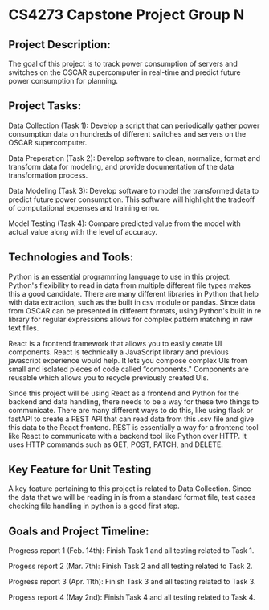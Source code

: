 # CS4273 Capstone Project Group N

## Project Description:
The goal of this project is to track power consumption of servers and switches on the OSCAR supercomputer in real-time and predict future power consumption for planning.

## Project Tasks:
Data Collection (Task 1): Develop a script that can periodically gather power consumption data on hundreds of different switches and servers on the OSCAR supercomputer.

Data Preperation (Task 2): Develop software to clean, normalize, format and transform data for modeling, and provide documentation of the data transformation process.

Data Modeling (Task 3): Develop software to model the transformed data to predict future power consumption. This software will highlight the tradeoff of computational expenses and training error.

Model Testing (Task 4): Compare predicted value from the model with actual value along with the level of accuracy.

## Technologies and Tools: 
Python is an essential programming language to use in this project. Python's flexibility to read in data from multiple different file types makes this a good candidate. There are many different libraries 
in Python that help with data extraction, such as the built in csv module or pandas. Since data from OSCAR can be presented in different formats, using Python's built in re library for regular expressions 
allows for complex pattern matching in raw text files.

React is a frontend framework that allows you to easily create UI components. React is technically a JavaScript library and previous javascript experience would help. It lets you compose complex UIs from small and isolated pieces of code called “components." Components are reusable which allows you to recycle previously created UIs.

Since this project will be using React as a frontend and Python for the backend and data handling, there needs to be a way for these two things to communicate. There are many different ways to do this, like using flask or fastAPI to create a REST API that can read data from this .csv file and give this data to the React frontend. REST is essentially a way for a frontend tool like React to communicate with a backend tool like Python over HTTP. It uses HTTP commands such as GET, POST, PATCH, and DELETE.

## Key Feature for Unit Testing
A key feature pertaining to this project is related to Data Collection. Since the data that we will be reading in is from a standard format file, test cases checking file handling in python is a good first step.

## Goals and Project Timeline:
Progress report 1 (Feb. 14th): Finish Task 1 and all testing related to Task 1.

Progess report 2 (Mar. 7th): Finish Task 2 and all testing related to Task 2.

Progress report 3 (Apr. 11th): Finish Task 3 and all testing related to Task 3.

Progess report 4 (May 2nd): Finish Task 4 and all testing related to Task 4.
